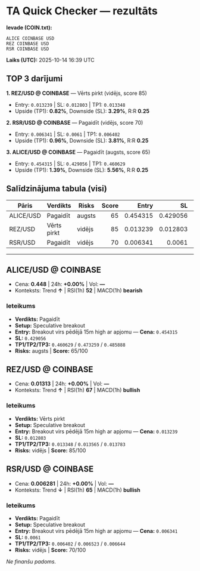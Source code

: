 # TA Quick Checker — rezultāts

**Ievade (COIN.txt):**
```
ALICE COINBASE USD
REZ COINBASE USD
RSR COINBASE USD
```
**Laiks (UTC):** 2025-10-14 16:39 UTC

## TOP 3 darījumi
**1. REZ/USD @ COINBASE** — Vērts pirkt (vidējs, score 85)
- Entry: `0.013239` | SL: `0.012803` | TP1: `0.013348`
- Upside (TP1): **0.82%**, Downside (SL): **3.29%**, R:R **0.25**

**2. RSR/USD @ COINBASE** — Pagaidīt (vidējs, score 70)
- Entry: `0.006341` | SL: `0.0061` | TP1: `0.006402`
- Upside (TP1): **0.96%**, Downside (SL): **3.81%**, R:R **0.25**

**3. ALICE/USD @ COINBASE** — Pagaidīt (augsts, score 65)
- Entry: `0.454315` | SL: `0.429056` | TP1: `0.460629`
- Upside (TP1): **1.39%**, Downside (SL): **5.56%**, R:R **0.25**

## Salīdzinājuma tabula (visi)
| Pāris | Verdikts | Risks | Score | Entry | SL | TP1 | Upside% | Downside% | R:R | RSI(1h) | MACD | 24h% | Cena |
|---|---|---|---:|---:|---:|---:|---:|---:|---:|---:|---|---:|---:|
| ALICE/USD | Pagaidīt | augsts | 65 | 0.454315 | 0.429056 | 0.460629 | 1.39% | 5.56% | 0.25 | 52 | bearish | +0.00% | 0.448 |
| REZ/USD | Vērts pirkt | vidējs | 85 | 0.013239 | 0.012803 | 0.013348 | 0.82% | 3.29% | 0.25 | 67 | bullish | +0.00% | 0.01313 |
| RSR/USD | Pagaidīt | vidējs | 70 | 0.006341 | 0.0061 | 0.006402 | 0.96% | 3.81% | 0.25 | 65 | bullish | +0.00% | 0.006281 |

---

## ALICE/USD @ COINBASE
- Cena: **0.448** | 24h: **+0.00%** | Vol: **—**
- Konteksts: Trend **↑** | RSI(1h) **52** | MACD(1h) **bearish**

### Ieteikums
- **Verdikts:** Pagaidīt
- **Setup:** Speculative breakout
- **Entry:** Breakout virs pēdējā 15m high ar apjomu  — **Cena:** `0.454315`
- **SL:** `0.429056`
- **TP1/TP2/TP3:** `0.460629` / `0.473259` / `0.485888`
- **Risks:** augsts | **Score:** 65/100

## REZ/USD @ COINBASE
- Cena: **0.01313** | 24h: **+0.00%** | Vol: **—**
- Konteksts: Trend **↑** | RSI(1h) **67** | MACD(1h) **bullish**

### Ieteikums
- **Verdikts:** Vērts pirkt
- **Setup:** Speculative breakout
- **Entry:** Breakout virs pēdējā 15m high ar apjomu  — **Cena:** `0.013239`
- **SL:** `0.012803`
- **TP1/TP2/TP3:** `0.013348` / `0.013565` / `0.013783`
- **Risks:** vidējs | **Score:** 85/100

## RSR/USD @ COINBASE
- Cena: **0.006281** | 24h: **+0.00%** | Vol: **—**
- Konteksts: Trend **↓** | RSI(1h) **65** | MACD(1h) **bullish**

### Ieteikums
- **Verdikts:** Pagaidīt
- **Setup:** Speculative breakout
- **Entry:** Breakout virs pēdējā 15m high ar apjomu  — **Cena:** `0.006341`
- **SL:** `0.0061`
- **TP1/TP2/TP3:** `0.006402` / `0.006523` / `0.006644`
- **Risks:** vidējs | **Score:** 70/100

*Ne finanšu padoms.*
